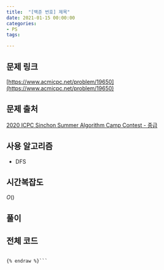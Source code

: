 ```yaml
---
title:  "[백준 번호] 제목"
date: 2021-01-15 00:00:00
categories: 
- PS
tags:

---
```


## 문제 링크
[https://www.acmicpc.net/problem/19650](https://www.acmicpc.net/problem/19650)

## 문제 출처
[2020 ICPC Sinchon Summer Algorithm Camp Contest - 중급](https://www.acmicpc.net/category/detail/2290)

## 사용 알고리즘
 - DFS

## 시간복잡도
$O()$

## 풀이


## 전체 코드
```cpp{% raw %}

{% endraw %}```
```
